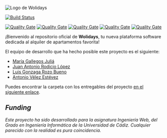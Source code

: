![Logo de Wolidays](https://i.imgur.com/yvDiDp9.png)


[![Build Status](https://saucelabs.com/browser-matrix/avleze.svg)](https://saucelabs.com/beta/builds/630f18df601a4176ba84d555fe840ec8)

[![Quality Gate](http://ec2-18-237-71-231.us-west-2.compute.amazonaws.com:9000/api/project_badges/measure?project=es.uca%3Awolidays&metric=alert_status)](http://ec2-18-237-71-231.us-west-2.compute.amazonaws.com:9000/api/project_badges/measure?project=es.uca%3Awolidays&metric=alert_status)
[![Quality Gate](http://ec2-18-237-71-231.us-west-2.compute.amazonaws.com:9000/api/project_badges/measure?project=es.uca%3Awolidays&metric=ncloc)](http://ec2-18-237-71-231.us-west-2.compute.amazonaws.com:9000/api/project_badges/measure?project=es.uca%3Awolidays&metric=ncloc)
[![Quality Gate](http://ec2-18-237-71-231.us-west-2.compute.amazonaws.com:9000/api/project_badges/measure?project=es.uca%3Awolidays&metric=bugs)](http://ec2-18-237-71-231.us-west-2.compute.amazonaws.com:9000/api/project_badges/measure?project=es.uca%3Awolidays&metric=bugs)
[![Quality Gate](http://ec2-18-237-71-231.us-west-2.compute.amazonaws.com:9000/api/project_badges/measure?project=es.uca%3Awolidays&metric=bugs)](http://ec2-18-237-71-231.us-west-2.compute.amazonaws.com:9000/api/project_badges/measure?project=es.uca%3Awolidays&metric=bugs)
[![Quality Gate](http://ec2-18-237-71-231.us-west-2.compute.amazonaws.com:9000/api/project_badges/measure?project=es.uca%3Awolidays&metric=security_rating)](http://ec2-18-237-71-231.us-west-2.compute.amazonaws.com:9000/api/project_badges/measure?project=es.uca%3Awolidays&metric=security_rating)


¡Bienvenido al repositorio oficial de **Wolidays**, tu nueva plataforma software dedicada al alquiler de apartamentos favorita! 

El equipo de desarrollo que ha hecho posible este proyecto es el siguiente:

* [María Gallegos Juliá](https://github.com/mgallegosjulia)
* [Juan Antonio Rodicio López](https://github.com/juanrodicio)
* [Luis Gonzaga Rozo Bueno](https://github.com/luisrozo)
* [Antonio Vélez Estévez](https://github.com/avleze)

Puedes encontrar la carpeta con los entregables del proyecto [en el siguiente enlace](https://drive.google.com/drive/folders/1QdqgGdYmXNcF0Nbxzy9eh8fjJj-ET3Hb).

## *Funding*

*Este proyecto ha sido desarrollado para la asignatura Ingeniería Web, del Grado en Ingeniería Informática de la Universidad de Cádiz. Cualquier parecido con la realidad es pura coincidencia.*
